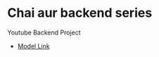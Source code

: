 # Chai aur backend series 
Youtube Backend Project
- [Model Link](https://app.eraser.io/workspace/YtPqZ1VogxGy1jzIDkzj)